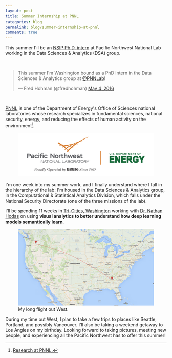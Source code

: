```yaml
---
layout: post
title: Summer Internship at PNNL
categories: blog
permalink: blog/summer-internship-at-pnnl
comments: true
---
```


This summer I'll be an [NSIP Ph.D. intern][nsip] at Pacific Northwest National Lab working in the Data Sciences & Analytics (DSA) group. 

<!--more-->

&nbsp;

<blockquote class="twitter-tweet tw-align-center" data-lang="en"><p lang="en" dir="ltr">This summer I&#39;m Washington bound as a PhD intern in the Data Sciences &amp; Analytics group at <a href="https://twitter.com/PNNLab">@PNNLab</a>!</p>&mdash; Fred Hohman (@fredhohman) <a href="https://twitter.com/fredhohman/status/727940899012026369">May 4, 2016</a></blockquote> <script async src="//platform.twitter.com/widgets.js" charset="utf-8"></script>

&nbsp;

[PNNL][pnnl] is one of the Department of Energy's Office of Sciences national laboratories whose research specializes in fundamental sciences, national security, energy, and reducing the effects of human activity on the environment[^fn-pnnl-research].

<figure>
  <img class="single" src="/images/blog/pnnl.jpg" alt="Pacific Northwest National Lab.">
</figure>

I'm one week into my summer work, and I finally understand where I fall in the hierarchy of the lab: I'm housed in the Data Sciences & Analytics group, in the Computational & Statistical Analytics Division, which falls under the National Security Directorate (one of the three missions of the lab).

I'll be spending 11 weeks in [Tri-Cities, Washington][tri-cities] working with [Dr. Nathan Hodas][nathan] on using **visual analytics to better understand how deep learning models semantically learn**.

<figure>
  <img class="full" src="/images/blog/wa-map.png" alt="My Flight to Washington.">
  <figcaption>My long flight out West.</figcaption>
</figure>

During my time out West, I plan to take a few trips to places like Seattle, Portland, and possibly Vancouver. I'll also be taking a weekend getaway to Los Angles on my birthday. Looking forward to taking pictures, meeting new people, and experiencing all the Pacific Northwest has to offer this summer!

[^fn-pnnl-research]: <a href="http://www.pnnl.gov/research/">Research at PNNL.</a>

[nsip]: http://science-ed.pnnl.gov/default.aspx?topic=National_Security_Internship_Program_(NSIP) "National Security Internship Program."
[pnnl]: http://www.pnnl.gov "Pacific Northwest National Lab."
[tri-cities]: https://en.wikipedia.org/wiki/Tri-Cities,_Washington "Tri-Cities, Washington."
[nathan]: https://signatures.pnnl.gov/bios/nathan-hodas "Nathan Hodas."
